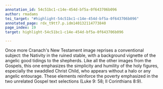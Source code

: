```yaml
---
annotation_id: 54c51bc1-c14e-454d-bf5a-0f643706b096
author: rmadams
tei_target: "#highlight-54c51bc1-c14e-454d-bf5a-0f643706b096"
annotated_page: rdx_t9tt7.p.idm140132114773840
page_index: 19
target: highlight-54c51bc1-c14e-454d-bf5a-0f643706b096

---
```

Once more Cranach's New Testament image reprises a conventional subject: the Nativity in the ruined stable, with a background vignette of the angelic good tidings to the shepherds.  Like all the other images from the Gospels, this one emphasizes the simplicity and humility of the holy figures, especially the swaddled Christ Child, who appears without a halo or any angelic entourage.  These elements reinforce the poverty emphasized in the two unrelated Gospel text selections (Luke 9: 58; 
II Corinthians 8:9).
